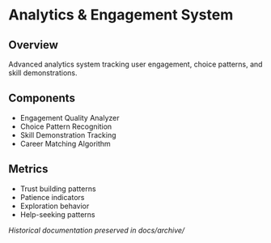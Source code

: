# Analytics & Engagement System

## Overview
Advanced analytics system tracking user engagement, choice patterns, and skill demonstrations.

## Components
- Engagement Quality Analyzer
- Choice Pattern Recognition
- Skill Demonstration Tracking
- Career Matching Algorithm

## Metrics
- Trust building patterns
- Patience indicators
- Exploration behavior
- Help-seeking patterns

*Historical documentation preserved in docs/archive/*
